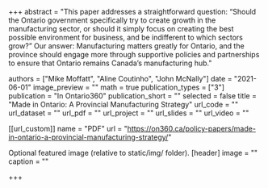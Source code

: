 
+++ abstract = "This paper addresses a straightforward question: “Should the Ontario government specifically try to create growth in the manufacturing sector, or should it simply focus on creating the best possible environment for business, and be indifferent to which sectors grow?” Our answer: Manufacturing matters greatly for Ontario, and the province should engage more through supportive policies and partnerships to ensure that Ontario remains Canada’s manufacturing hub."

authors = ["Mike Moffatt", "Aline Coutinho", "John McNally"] date = "2021-06-01" image_preview = "" math = true publication_types = ["3"] publication = "In Ontario360" publication_short = "" selected = false title = "Made in Ontario: A Provincial Manufacturing Strategy" url_code = "" url_dataset = "" url_pdf = "" url_project = "" url_slides = "" url_video = ""

[[url_custom]] name = "PDF" url = "https://on360.ca/policy-papers/made-in-ontario-a-provincial-manufacturing-strategy/"

Optional featured image (relative to static/img/ folder).
[header] image = "" caption = ""

+++
